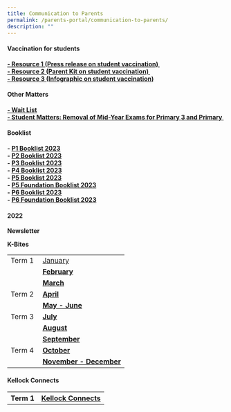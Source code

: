 ```yaml
---
title: Communication to Parents
permalink: /parents-portal/communication-to-parents/
description: ""
---
```

<h4><strong>Vaccination for students</strong></h4>
<p><strong><a href="/files/Resource%201%20Press%20Release%20on%20Vaccination%20Exercise%20for%20Students.pdf" target="_blank" rel="noopener">- Resource 1 (Press release on student vaccination)&nbsp;</a><br /><a href="/files/Resource%202%20Parent%20Kit%20on%20Student%20Vaccination%20Exercise.pdf" target="">- Resource 2 (Parent Kit on student vaccination)&nbsp;</a><br /><a href="/files/Resource%203%20One%20page%20Infographic%20on%20Student%20Vaccination%20Exercise.pdf" target="">- Resource 3 (Infographic on student vaccination)</a></strong></p>
<h4><strong>Other Matters</strong></h4>
<p><strong><a href="/files/Wait%20LIst.pdf" target="_blank" rel="noopener">- Wait List</a><br /><a href="/chijkellock/student-matters" target="_blank" rel="noopener">- Student Matters: Removal of Mid-Year Exams for Primary 3 and Primary&nbsp;</a></strong></p>
<h4><strong>Booklist</strong></h4>
<p><strong>-&nbsp;<a href="/files/CKLK%20NEW%20P1%20BOOKLIST.pdf" target="">P1 Booklist 2023</a><br />-&nbsp;<a href="/files/CKLK%20P2%20BOOKLIST%202023.pdf" target="_blank" rel="noopener">P2 Booklist 2023</a><br />-&nbsp;<a href="/files/P3%20BOOKLIST%202023.pdf" target="_blank" rel="noopener">P3 Booklist 2023</a><br />-&nbsp;<a href="/files/P4%20BOOKLIST%202023.pdf" target="">P4 Booklist 2023</a><br />-&nbsp;<a href="/files/P5%20BOOKLIST%202023.pdf" target="">P5 Booklist 2023</a><br />-&nbsp;<a href="/files/P5%20(FDN)%20BOOKLIST%202023.pdf" target="_blank" rel="noopener">P5 Foundation Booklist 2023</a><br />-&nbsp;<a href="/files/P6%20BOOKLIST%202023.pdf" target="_blank" rel="noopener">P6 Booklist 2023</a><br />-&nbsp;<a href="/files/P6%20(FDN)%20P6%20BOOKLIST%202023.pdf" target="_blank" rel="noopener">P6 Foundation Booklist 2023</a></strong></p>
<h4><strong>2022</strong></h4>
<p><strong>Newsletter</strong></p>
<p><strong>K-Bites</strong></p>
<table>
<tbody>
<tr>
<td>Term 1</td>
<td><a href="/files/Kbites%20Jan%202022.pdf" target="">January</a></td>
</tr>
<tr>
<td>&nbsp;</td>
<td><a href="/files/Kbites%20FEB%202022.pdf" target="_blank" rel="noopener"><strong>February</strong></a></td>
</tr>
<tr>
<td>&nbsp;</td>
<td><a href="/files/Kbites%20MAR%202022.pdf" target=""><strong>March</strong></a></td>
</tr>
<tr>
<td>Term 2</td>
<td><a href="/files/Kbites%20APR%202022_updated%20on%2029%20Mar.pdf" target=""><strong>April</strong></a></td>
</tr>
<tr>
<td>&nbsp;</td>
<td><a href="/files/Kbites%20MAY%20%20JUN%202022_updated%20on%2027%20Apr.pdf" target=""><strong>May - June</strong></a></td>
</tr>
<tr>
<td>Term 3</td>
<td><a href="/files/Kbites%20JUL%202022_updated%20on%2029%20June_FINAL.pdf" target="_blank" rel="noopener"><strong>July</strong></a></td>
</tr>
<tr>
<td>&nbsp;</td>
<td><a href="/files/Kbites%20AUG%202022_updated%20on%2028Jul_FINAL.pdf" target="_blank" rel="noopener"><strong>August</strong></a></td>
</tr>
<tr>
<td>&nbsp;</td>
<td><a href="/files/Kbites%20SEP%202022_updated%20on%2030%20Aug_FINAL.pdf" target="_blank" rel="noopener"><strong>September</strong></a></td>
</tr>
<tr>
<td>Term 4&nbsp;</td>
<td><a href="/files/Kbites%20Oct%202022_updated%20on%2030%20Sep%201.pdf" target="_blank" rel="noopener"><strong>October</strong></a></td>
</tr>
<tr>
<td>&nbsp;</td>
<td><a href="/files/Kbites%20NOVDEC%202022_updated%20on%2028%20Oct%20v2.pdf" target="_blank" rel="noopener"><strong>November - December</strong></a></td>
</tr>
</tbody>
</table>
<h4><strong>Kellock Connects</strong></h4>
<table>
<tbody>
<tr>
<th>Term 1</th>
<th><a href="/files/KCONNECTS%202022%20Issue%201%202.pdf" target="_blank" rel="noopener">Kellock Connects</a></th>
</tr>
</tbody>
</table>